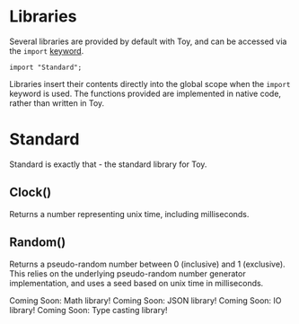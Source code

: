 # Libraries

Several libraries are provided by default with Toy, and can be accessed via the `import` [keyword](tutorial.md#Import).

```
import "Standard";
```

Libraries insert their contents directly into the global scope when the `import` keyword is used. The functions provided are implemented in native code, rather than written in Toy.

# Standard

Standard is exactly that - the standard library for Toy.

## Clock()

Returns a number representing unix time, including milliseconds.

## Random()

Returns a pseudo-random number between 0 (inclusive) and 1 (exclusive). This relies on the underlying pseudo-random number generator implementation, and uses a seed based on unix time in milliseconds.

Coming Soon: Math library!
Coming Soon: JSON library!
Coming Soon: IO library!
Coming Soon: Type casting library!
